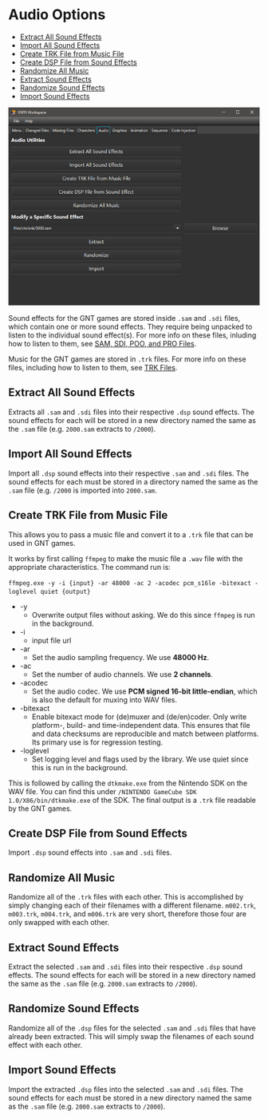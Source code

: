 # Audio Options

- [Extract All Sound Effects](#audio)
- [Import All Sound Effects](#audio)
- [Create TRK File from Music File](#audio)
- [Create DSP File from Sound Effects](#audio)
- [Randomize All Music](#audio)
- [Extract Sound Effects](#audio)
- [Randomize Sound Effects](#audio)
- [Import Sound Effects](#audio)

![Audio](/docs/audio.png?raw=true "Audio")

Sound effects for the GNT games are stored inside `.sam` and `.sdi` files, which contain one or more sound effects. They require being unpacked to listen to the individual sound effect(s). For more info on these files, inluding how to listen to them, see [SAM, SDI, POO, and PRO Files](https://github.com/NicholasMoser/Naruto-GNT-Modding/blob/master/gnt4/docs/file_formats/sound.md).

Music for the GNT games are stored in `.trk` files. For more info on these files, including how to listen to them, see [TRK Files](https://github.com/NicholasMoser/Naruto-GNT-Modding/blob/master/gnt4/docs/file_formats/trk.md).

## Extract All Sound Effects

Extracts all `.sam` and `.sdi` files into their respective `.dsp` sound effects. The sound effects for each will be stored in a new directory named the same as the `.sam` file (e.g. `2000.sam` extracts to `/2000`).

## Import All Sound Effects

Import all `.dsp` sound effects into their respective `.sam` and `.sdi` files. The sound effects for each must be stored in a directory named the same as the `.sam` file (e.g. `/2000` is imported into `2000.sam`.

## Create TRK File from Music File

This allows you to pass a music file and convert it to a `.trk` file that can be used in GNT games.

It works by first calling `ffmpeg` to make the music file a `.wav` file with the appropriate characteristics. The command run is:

`ffmpeg.exe -y -i {input} -ar 48000 -ac 2 -acodec pcm_s16le -bitexact -loglevel quiet {output}`

- -y
  - Overwrite output files without asking. We do this since `ffmpeg` is run in the background.
- -i
  - input file url
- -ar
  - Set the audio sampling frequency. We use **48000 Hz**.
- -ac
  - Set the number of audio channels. We use **2 channels**.
- -acodec
  - Set the audio codec. We use **PCM signed 16-bit little-endian**, which is also the default for muxing into WAV files.
- -bitexact
  - Enable bitexact mode for (de)muxer and (de/en)coder. Only write platform-, build- and time-independent data. This ensures that file and data checksums are reproducible and match between platforms. Its primary use is for regression testing.
- -loglevel
  - Set logging level and flags used by the library. We use quiet since this is run in the background.

This is followed by calling the `dtkmake.exe` from the Nintendo SDK on the WAV file. You can find this under `/NINTENDO GameCube SDK 1.0/X86/bin/dtkmake.exe` of the SDK. The final output is a `.trk` file readable by the GNT games.

## Create DSP File from Sound Effects

Import `.dsp` sound effects into `.sam` and `.sdi` files.

## Randomize All Music

Randomize all of the `.trk` files with each other. This is accomplished by simply changing each of their filenames with a different filename. `m002.trk`, `m003.trk`, `m004.trk`, and `m006.trk` are very short, therefore those four are only swapped with each other.

## Extract Sound Effects

Extract the selected `.sam` and `.sdi` files into their respective `.dsp` sound effects. The sound effects for each will be stored in a new directory named the same as the `.sam` file (e.g. `2000.sam` extracts to `/2000`).

## Randomize Sound Effects

Randomize all of the `.dsp` files for the selected `.sam` and `.sdi` files that have already been extracted. This will simply swap the filenames of each sound effect with each other.

## Import Sound Effects

Import the extracted `.dsp` files into the selected `.sam` and `.sdi` files. The sound effects for each must be stored in a new directory named the same as the `.sam` file (e.g. `2000.sam` extracts to `/2000`).
